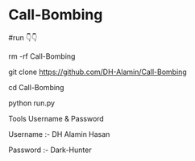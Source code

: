 # Call-Bombing

#run 👇👇

rm -rf Call-Bombing

git clone https://github.com/DH-Alamin/Call-Bombing

cd Call-Bombing

python run.py

Tools Username & Password 

Username :- DH Alamin Hasan

Password :- Dark-Hunter
